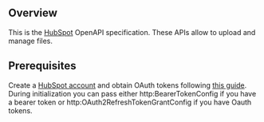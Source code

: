 ## Overview

This is the [HubSpot](https://www.hubspot.com/) OpenAPI specification. These APIs allow to upload and manage files.
## Prerequisites

 Create a [HubSpot account](https://www.hubspot.com/) and obtain OAuth tokens following [this guide](https://developers.hubspot.com/docs/api/working-with-oauth4). During initialization you can pass either http:BearerTokenConfig if you have a bearer token or http:OAuth2RefreshTokenGrantConfig if you have Oauth tokens.
